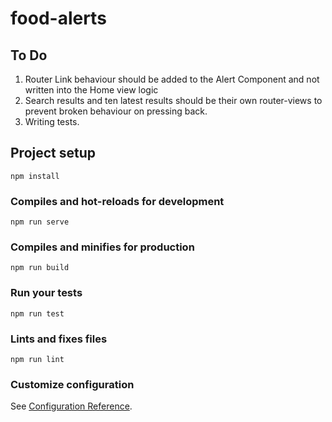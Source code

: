 # food-alerts

## To Do
1. Router Link behaviour should be added to the Alert Component and not written into the Home view logic
2. Search results and ten latest results should be their own router-views to prevent broken behaviour on pressing back.
3. Writing tests.

## Project setup
```
npm install
```

### Compiles and hot-reloads for development
```
npm run serve
```

### Compiles and minifies for production
```
npm run build
```

### Run your tests
```
npm run test
```

### Lints and fixes files
```
npm run lint
```

### Customize configuration
See [Configuration Reference](https://cli.vuejs.org/config/).
